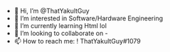 - 👋 Hi, I’m @ThatYakultGuy
- 👀 I’m interested in Software/Hardware Engineering
- 🌱 I’m currently learning Html lol
- 💞️ I’m looking to collaborate on -
- 📫 How to reach me: ! ThatYakultGuy#1079

<!---
ThatYakultGuy/ThatYakultGuy is a ✨ special ✨ repository because its `README.md` (this file) appears on your GitHub profile.
You can click the Preview link to take a look at your changes.
--->
